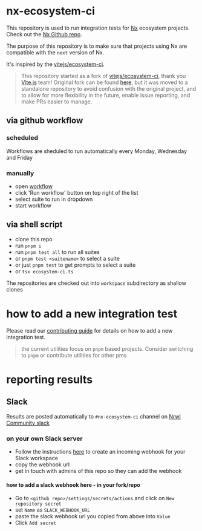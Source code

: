 # nx-ecosystem-ci

This repository is used to run integration tests for [Nx](https://nx.dev) ecosystem projects. Check out the [Nx Github repo](https://github.com/nrwl/nx).

The purpose of this repository is to make sure that projects using Nx are compatible with the `next` version of Nx.

It's inspired by the [vitejs/ecosystem-ci](https://github.com/vitejs/vite-ecosystem-ci).

> This repository started as a fork of [vitejs/ecosystem-ci](https://github.com/vitejs/vite-ecosystem-ci), thank you [Vite.js](https://vitejs.dev/) team! Original fork can be found [here](https://github.com/nrwl/nx-ecosystem-ci-fork), but it was moved to a standalone repository to avoid confusion with the original project, and to allow for more flexibility in the future, enable issue reporting, and make PRs easier to manage.

## via github workflow

### scheduled

Workflows are sheduled to run automatically every Monday, Wednesday and Friday

### manually

- open [workflow](../../actions/workflows/ecosystem-ci-selected.yml)
- click 'Run workflow' button on top right of the list
- select suite to run in dropdown
- start workflow

## via shell script

- clone this repo
- run `pnpm i`
- run `pnpm test all` to run all suites
- or `pnpm test <suitename>` to select a suite
- or just `pnpm test` to get prompts to select a suite
- or `tsx ecosystem-ci.ts`

The repositories are checked out into `workspace` subdirectory as shallow clones

# how to add a new integration test

Please read our [contributing guide](CONTRIBUTING.md) for details on how to add a new integration test.

> the current utilities focus on `pnpm` based projects. Consider switching to `pnpm` or contribute utilities for other pms

# reporting results

## Slack

Results are posted automatically to `#nx-ecosystem-ci` channel on [Nrwl Community slack](https://join.slack.com/t/nrwlcommunity/shared_invite/zt-1wbp4do0g-3czhwijFnRzsilGI7eJuag)

### on your own Slack server

- Follow the instructions [here](https://api.slack.com/messaging/webhooks) to create an incoming webhook for your Slack workspace
- copy the webhook url
- get in touch with admins of this repo so they can add the webhook

#### how to add a slack webhook here - in your fork/repo

- Go to `<github repo>/settings/secrets/actions` and click on `New repository secret`
- set `Name` as `SLACK_WEBHOOK_URL`
- paste the slack webhook url you copied from above into `Value`
- Click `Add secret`
